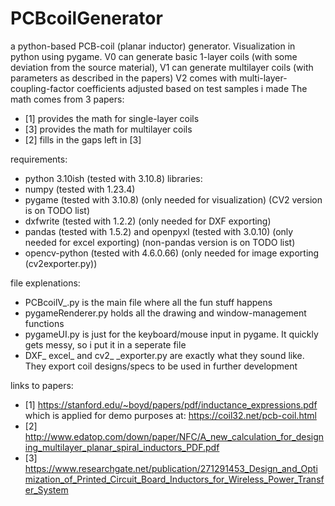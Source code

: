 # PCBcoilGenerator
a python-based PCB-coil (planar inductor) generator. Visualization in python using pygame. 
V0 can generate basic 1-layer coils (with some deviation from the source material),
V1 can generate multilayer coils (with parameters as described in the papers)
V2 comes with multi-layer-coupling-factor coefficients adjusted based on test samples i made
The math comes from 3 papers:
- [1] provides the math for single-layer coils
- [3] provides the math for multilayer coils
- [2] fills in the gaps left in [3]

requirements:
- python 3.10ish (tested with 3.10.8)
libraries:
- numpy (tested with 1.23.4)
- pygame (tested with 3.10.8) (only needed for visualization) (CV2 version is on TODO list)
- dxfwrite (tested with 1.2.2) (only needed for DXF exporting)
- pandas (tested with 1.5.2) and openpyxl (tested with 3.0.10) (only needed for excel exporting) (non-pandas version is on TODO list)
- opencv-python (tested with 4.6.0.66) (only needed for image exporting (cv2exporter.py))

file explenations:
- PCBcoilV_.py is the main file where all the fun stuff happens
- pygameRenderer.py holds all the drawing and window-management functions
- pygameUI.py is just for the keyboard/mouse input in pygame. It quickly gets messy, so i put it in a seperate file
- DXF_ excel_ and cv2_  _exporter.py are exactly what they sound like. They export coil designs/specs to be used in further development


links to papers:
- [1]  https://stanford.edu/~boyd/papers/pdf/inductance_expressions.pdf     which is applied for demo purposes at: https://coil32.net/pcb-coil.html
- [2]  http://www.edatop.com/down/paper/NFC/A_new_calculation_for_designing_multilayer_planar_spiral_inductors_PDF.pdf
- [3]  https://www.researchgate.net/publication/271291453_Design_and_Optimization_of_Printed_Circuit_Board_Inductors_for_Wireless_Power_Transfer_System
